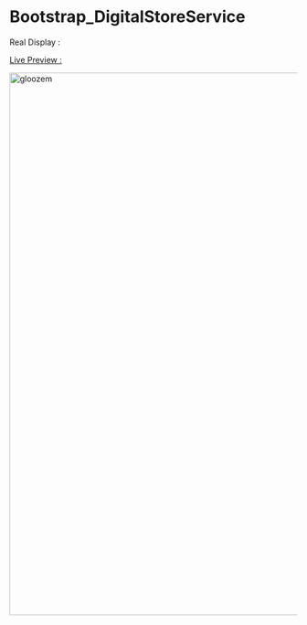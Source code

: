 # Bootstrap_DigitalStoreService

Real Display : 

<a href="https://digitalstoreservice.netlify.com/">  Live Preview :
 </a>

<a href="https://digitalstoreservice.netlify.com/">  <img width="950" alt="gloozem" src="https://user-images.githubusercontent.com/28190040/68847690-59094c80-06cf-11ea-9a00-8c442d0b538c.PNG">
 </a>
